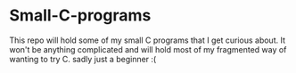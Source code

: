 # Small-C-programs
This repo will hold some of my small C programs that I get curious about. It won't be anything complicated and will hold most of my fragmented way of wanting to try C. sadly just a beginner :(
